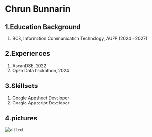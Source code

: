 # Chrun Bunnarin
## 1.Education Background
1. BCS, Information Communication Technology, AUPP (2024 - 2027)
## 2.Experiences
1. AseanDSE, 2022
2. Open Data hackathon, 2024
## 3.Skillsets
1. Google Appsheet Developer
2. Google Appscript Developer
## 4.pictures
![alt text](image.jpg)